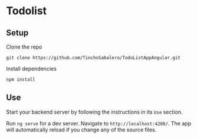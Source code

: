 # Todolist

## Setup

Clone the repo
```
git clone https://github.com/TinchoSabalero/TodoListAppAngular.git
```
Install dependencies
```
npm install
```
## Use

Start your backend server by following the instructions in its `Use` section.

Run `ng serve` for a dev server. Navigate to `http://localhost:4200/`. The app will automatically reload if you change any of the source files.
